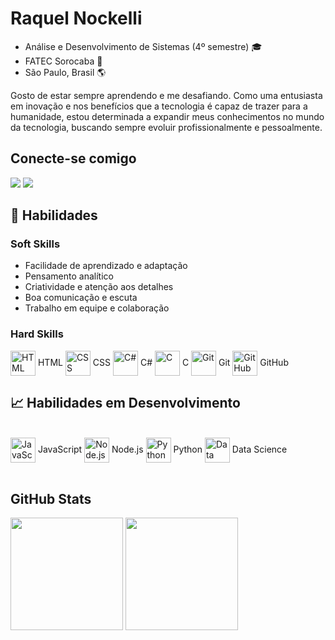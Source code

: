 # Raquel Nockelli

- Análise e Desenvolvimento de Sistemas (4º semestre) 🎓 
- FATEC Sorocaba 🏰 
- São Paulo, Brasil 🌎
  
Gosto de estar sempre aprendendo e me desafiando. Como uma entusiasta em inovação e nos benefícios que a tecnologia é capaz de trazer para a humanidade, estou determinada a expandir meus conhecimentos no mundo da tecnologia, buscando sempre evoluir profissionalmente e pessoalmente.

## Conecte-se comigo
<div>
  <a href="https://www.linkedin.com/in/raquelnockelli/" target="_blank"><img src="https://img.shields.io/badge/-LinkedIn-%230077B5?style=for-the-badge&logo=linkedin&logoColor=white" target="_blank"></a>
  <a href="mailto:r.nockelli@gmail.com" target="_blank"><img src="https://img.shields.io/badge/-Gmail-D14836?style=for-the-badge&logo=gmail&logoColor=white" target="_blank"></a>
</div>

## 💼 Habilidades

### Soft Skills
- Facilidade de aprendizado e adaptação
- Pensamento analítico
- Criatividade e atenção aos detalhes
- Boa comunicação e escuta 
- Trabalho em equipe e colaboração

### Hard Skills
<div style="display: inline_block">
  <img align="center" alt="HTML" height="40" width="40" src="https://cdn.jsdelivr.net/gh/devicons/devicon/icons/html5/html5-original.svg" /> HTML
  <img align="center" alt="CSS" height="40" width="40" src="https://cdn.jsdelivr.net/gh/devicons/devicon/icons/css3/css3-original.svg" /> CSS
  <img align="center" alt="C#" height="40" width="40" src="https://cdn.jsdelivr.net/gh/devicons/devicon/icons/csharp/csharp-original.svg" /> C#
  <img align="center" alt="C" height="40" width="40" src="https://cdn.jsdelivr.net/gh/devicons/devicon/icons/c/c-original.svg" /> C
  <img align="center" alt="Git" height="40" width="40" src="https://cdn.jsdelivr.net/gh/devicons/devicon/icons/git/git-original.svg" /> Git
  <img align="center" alt="GitHub" height="40" width="40" src="https://cdn.jsdelivr.net/gh/devicons/devicon/icons/github/github-original.svg" /> GitHub
</div>

## 📈 Habilidades em Desenvolvimento
<div style="display: inline_block"><br>
  <img align="center" alt="JavaScript" height="40" width="40" src="https://cdn.jsdelivr.net/gh/devicons/devicon/icons/javascript/javascript-original.svg" /> JavaScript
  <img align="center" alt="Node.js" height="40" width="40" src="https://cdn.jsdelivr.net/gh/devicons/devicon/icons/nodejs/nodejs-original.svg" /> Node.js
  <img align="center" alt="Python" height="40" width="40" src="https://cdn.jsdelivr.net/gh/devicons/devicon/icons/python/python-original.svg" /> Python
  <img align="center" alt="Data Science" height="40" width="40" src="https://cdn.jsdelivr.net/gh/devicons/devicon/icons/jupyter/jupyter-original.svg" /> Data Science
</div>
<br>

## GitHub Stats
<div>
   <img height="180em" src="https://github-readme-stats.vercel.app/api?username=raquelnockelli&show_icons=true&theme=tokyonight&include_all_commits=true&count_private=true"/>
   <img height="180em" src="https://github-readme-stats.vercel.app/api/top-langs/?username=raquelnockelli&layout=compact&langs_count=6&theme=tokyonight"/>
</div>
<br>
